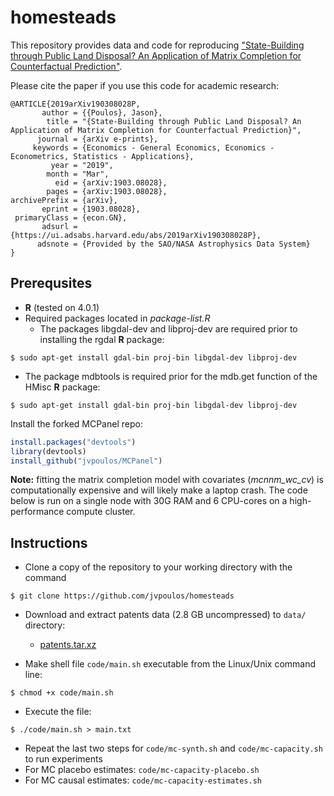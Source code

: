 # homesteads

This repository provides data and code for reproducing ["State-Building through Public Land Disposal? An Application of Matrix Completion for Counterfactual Prediction"](https://arxiv.org/abs/1903.08028).

Please cite the paper if you use this code for academic research:

```
@ARTICLE{2019arXiv190308028P,
       author = {{Poulos}, Jason},
        title = "{State-Building through Public Land Disposal? An Application of Matrix Completion for Counterfactual Prediction}",
      journal = {arXiv e-prints},
     keywords = {Economics - General Economics, Economics - Econometrics, Statistics - Applications},
         year = "2019",
        month = "Mar",
          eid = {arXiv:1903.08028},
        pages = {arXiv:1903.08028},
archivePrefix = {arXiv},
       eprint = {1903.08028},
 primaryClass = {econ.GN},
       adsurl = {https://ui.adsabs.harvard.edu/abs/2019arXiv190308028P},
      adsnote = {Provided by the SAO/NASA Astrophysics Data System}
}
```

Prerequsites
------

* **R** (tested on 4.0.1)
* Required packages located in *package-list.R*
  * The packages libgdal-dev and libproj-dev are required prior to installing the rgdal **R** package:
```
$ sudo apt-get install gdal-bin proj-bin libgdal-dev libproj-dev
```
  * The package mdbtools is required prior for the mdb.get function of the HMisc **R** package:
```
$ sudo apt-get install gdal-bin proj-bin libgdal-dev libproj-dev
```

Install the forked MCPanel repo:
```R
install.packages("devtools")
library(devtools) 
install_github("jvpoulos/MCPanel")
```
**Note:** fitting the matrix completion model with covariates (*mcnnm_wc_cv*) is computationally expensive and will likely make a laptop crash. The code below is run on a single node with 30G RAM and 6 CPU-cores on a high-performance compute cluster.  

Instructions
------
* Clone a copy of the repository to your working directory with the command
```
$ git clone https://github.com/jvpoulos/homesteads
```

* Download and extract patents data (2.8 GB uncompressed) to `data/` directory:
  * [patents.tar.xz](https://www.dropbox.com/s/3g5jlqpp6kvreur/patents.tar.xz?dl=1)

* Make shell file `code/main.sh` executable from the Linux/Unix command line:
```
$ chmod +x code/main.sh
```
* Execute the file:
```
$ ./code/main.sh > main.txt
```
* Repeat the last two steps for `code/mc-synth.sh` and `code/mc-capacity.sh` to run experiments
* For MC placebo estimates: `code/mc-capacity-placebo.sh`
* For MC causal estimates: `code/mc-capacity-estimates.sh`